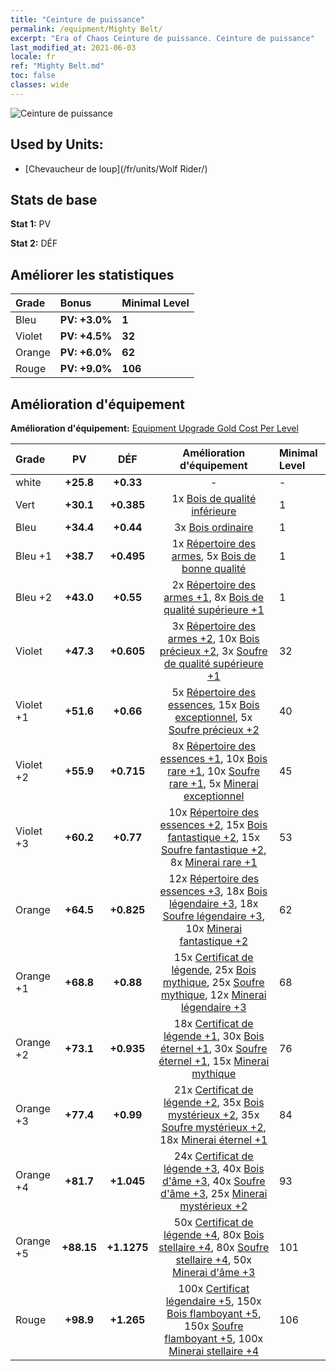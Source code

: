 ```yaml
---
title: "Ceinture de puissance"
permalink: /equipment/Mighty Belt/
excerpt: "Era of Chaos Ceinture de puissance. Ceinture de puissance"
last_modified_at: 2021-06-03
locale: fr
ref: "Mighty Belt.md"
toc: false
classes: wide
---
```


  ![Ceinture de puissance](/images/e/e_4022.png)

## Used by Units:

* [Chevaucheur de loup](/fr/units/Wolf Rider/) 


## Stats de base
 **Stat 1:** PV

 **Stat 2:** DÉF

## Améliorer les statistiques

  |     Grade    |   Bonus | Minimal Level | 
  |:-------------|:--------|:--------------| 
  | Bleu | **PV: +3.0%** | **1** | 
  | Violet | **PV: +4.5%** | **32** | 
  | Orange | **PV: +6.0%** | **62** | 
  | Rouge | **PV: +9.0%** | **106** | 


## Amélioration d'équipement
 **Amélioration d'équipement:** [Equipment Upgrade Gold Cost Per Level](/equipment/EquipmentUpgradeCostPerLevel/) 

  |          Grade      | PV | DÉF | Amélioration d'équipement | Minimal Level |
  |:--------------------|:---------:|:---------:|:----------------:|:--------------|
  | white | **+25.8** | **+0.33** | - | - |
  | Vert | **+30.1** | **+0.385** | 1x [Bois de qualité inférieure](/ItemsFR/mat_1/) | 1 |
  | Bleu | **+34.4** | **+0.44** | 3x [Bois ordinaire](/ItemsFR/mat_7/) | 1 |
  | Bleu +1 | **+38.7** | **+0.495** | 1x [Répertoire des armes](/ItemsFR/mat_18/), 5x [Bois de bonne qualité](/ItemsFR/mat_13/) | 1 |
  | Bleu +2 | **+43.0** | **+0.55** | 2x [Répertoire des armes +1](/ItemsFR/mat_25/), 8x [Bois de qualité supérieure +1](/ItemsFR/mat_20/) | 1 |
  | Violet | **+47.3** | **+0.605** | 3x [Répertoire des armes +2](/ItemsFR/mat_32/), 10x [Bois précieux +2](/ItemsFR/mat_27/), 3x [Soufre de qualité supérieure +1](/ItemsFR/mat_22/) | 32 |
  | Violet +1 | **+51.6** | **+0.66** | 5x [Répertoire des essences](/ItemsFR/mat_39/), 15x [Bois exceptionnel](/ItemsFR/mat_34/), 5x [Soufre précieux +2](/ItemsFR/mat_29/) | 40 |
  | Violet +2 | **+55.9** | **+0.715** | 8x [Répertoire des essences +1](/ItemsFR/mat_46/), 10x [Bois rare +1](/ItemsFR/mat_41/), 10x [Soufre rare +1](/ItemsFR/mat_43/), 5x [Minerai exceptionnel](/ItemsFR/mat_33/) | 45 |
  | Violet +3 | **+60.2** | **+0.77** | 10x [Répertoire des essences +2](/ItemsFR/mat_53/), 15x [Bois fantastique +2](/ItemsFR/mat_48/), 15x [Soufre fantastique +2](/ItemsFR/mat_50/), 8x [Minerai rare +1](/ItemsFR/mat_40/) | 53 |
  | Orange | **+64.5** | **+0.825** | 12x [Répertoire des essences +3](/ItemsFR/mat_60/), 18x [Bois légendaire +3](/ItemsFR/mat_55/), 18x [Soufre légendaire +3](/ItemsFR/mat_57/), 10x [Minerai fantastique +2](/ItemsFR/mat_47/) | 62 |
  | Orange +1 | **+68.8** | **+0.88** | 15x [Certificat de légende](/ItemsFR/mat_67/), 25x [Bois mythique](/ItemsFR/mat_62/), 25x [Soufre mythique](/ItemsFR/mat_64/), 12x [Minerai légendaire +3](/ItemsFR/mat_54/) | 68 |
  | Orange +2 | **+73.1** | **+0.935** | 18x [Certificat de légende +1](/ItemsFR/mat_74/), 30x [Bois éternel +1](/ItemsFR/mat_69/), 30x [Soufre éternel +1](/ItemsFR/mat_71/), 15x [Minerai mythique](/ItemsFR/mat_61/) | 76 |
  | Orange +3 | **+77.4** | **+0.99** | 21x [Certificat de légende +2](/ItemsFR/mat_81/), 35x [Bois mystérieux +2](/ItemsFR/mat_76/), 35x [Soufre mystérieux +2](/ItemsFR/mat_78/), 18x [Minerai éternel +1](/ItemsFR/mat_68/) | 84 |
  | Orange +4 | **+81.7** | **+1.045** | 24x [Certificat de légende +3](/ItemsFR/mat_88/), 40x [Bois d'âme +3](/ItemsFR/mat_83/), 40x [Soufre d'âme +3](/ItemsFR/mat_85/), 25x [Minerai mystérieux +2](/ItemsFR/mat_75/) | 93 |
  | Orange +5 | **+88.15** | **+1.1275** | 50x [Certificat de légende +4](/ItemsFR/mat_95/), 80x [Bois stellaire +4](/ItemsFR/mat_90/), 80x [Soufre stellaire +4](/ItemsFR/mat_92/), 50x [Minerai d'âme +3](/ItemsFR/mat_82/) | 101 |
  | Rouge | **+98.9** | **+1.265** | 100x [Certificat légendaire +5](/ItemsFR/mat_102/), 150x [Bois flamboyant +5](/ItemsFR/mat_97/), 150x [Soufre flamboyant +5](/ItemsFR/mat_99/), 100x [Minerai stellaire +4](/ItemsFR/mat_89/) | 106 |

